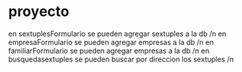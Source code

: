# proyecto

en sextuplesFormulario se pueden agregar sextuples a la db /n
en empresaFormulario se pueden agregar empresas a la db /n
en familiarFormulario se pueden agregar empresas a la db /n
en busquedasextuples se pueden buscar por direccion los sextuples /n
